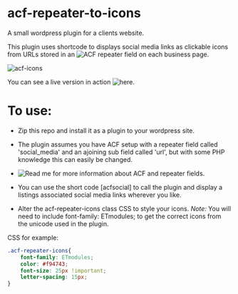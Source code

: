 # acf-repeater-to-icons

A small wordpress plugin for a clients website. 

This plugin uses shortcode to displays social media links as clickable icons from URLs stored in an ![ACF](https://www.advancedcustomfields.com/) repeater field on each business page. 


![acf-icons](https://user-images.githubusercontent.com/79979868/117466216-5dbc6300-af4a-11eb-8f22-24285e89592b.PNG)


You can see a live version in action ![here.](https://roytoncommunityhub.co.uk/business/the-secret-sip/)

# To use: 

* Zip this repo and install it as a plugin to your wordpress site. 

* The plugin assumes you have ACF setup with a repeater field called 'social_media' and an ajoining sub field called 'url', but with some PHP knowledge this can easily be changed. 

* ![Read me](https://www.advancedcustomfields.com/resources/repeater/) for more information about ACF and repeater fields.

* You can use the short code [acfsocial] to call the plugin and display a listings associated social media links wherever you like. 

* Alter the acf-repeater-icons class CSS to style your icons. *Note:* You will need to include font-family: ETmodules; to get the correct icons from the unicode used in the plugin. 

CSS for example: 

```css
.acf-repeater-icons{
	font-family: ETmodules;
	color: #f94743;
	font-size: 25px !important;
	letter-spacing: 15px;
}
```
